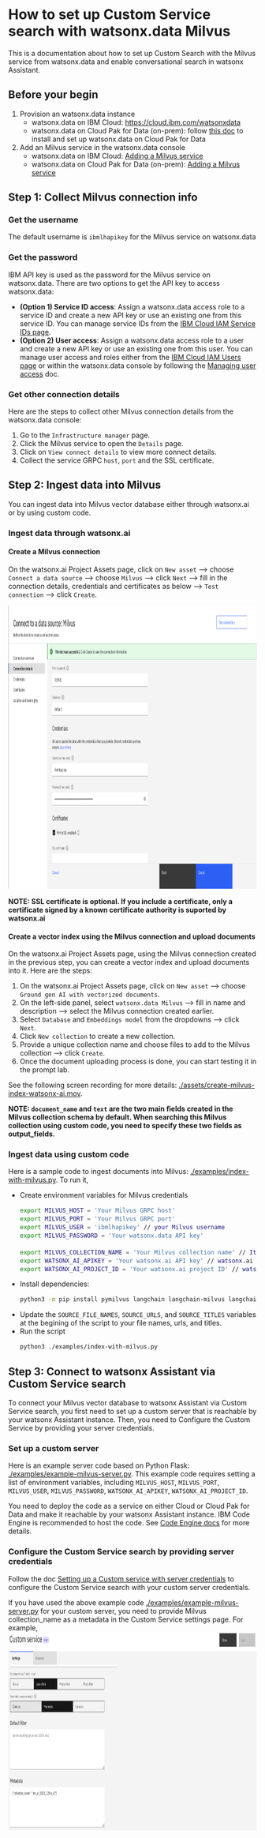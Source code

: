 # How to set up Custom Service search with watsonx.data Milvus
This is a documentation about how to set up Custom Search with the Milvus service from watsonx.data and enable conversational search in watsonx Assistant.

## Before your begin
1. Provision an watsonx.data instance
    * watsonx.data on IBM Cloud: https://cloud.ibm.com/watsonxdata
    * watsonx.data on Cloud Pak for Data (on-prem): follow [this doc](https://www.ibm.com/docs/en/cloud-paks/cp-data/5.0.x?topic=services-watsonxdata) to install and set up watsonx.data on Cloud Pak for Data 
2. Add an Milvus service in the watsonx.data console
    * watsonx.data on IBM Cloud: [Adding a Milvus service](https://cloud.ibm.com/docs/watsonxdata?topic=watsonxdata-adding-milvus-service)
    * watsonx.data on Cloud Pak for Data (on-prem): [Adding a Milvus service](https://www.ibm.com/docs/en/watsonx/watsonxdata/2.0.x?topic=milvus-adding-service)

## Step 1: Collect Milvus connection info
### Get the username
The default username is `ibmlhapikey` for the Milvus service on watsonx.data

### Get the password
IBM API key is used as the password for the Milvus service on watsonx.data. There are two options to get the API key to access watsonx.data:
* **(Option 1) Service ID access**: Assign a watsonx.data access role to a service ID and create a new API key or use an existing one from this service ID. You can manage service IDs from the [IBM Cloud IAM Service IDs page](https://cloud.ibm.com/iam/serviceids). 
* **(Option 2) User access**: Assign a watsonx.data access role to a user and create a new API key or use an existing one from this user. You can manage user access and roles either from the [IBM Cloud IAM Users page](https://cloud.ibm.com/iam/users) or within the watsonx.data console by following the [Managing user access](https://cloud.ibm.com/docs/watsonxdata?topic=watsonxdata-manage_access) doc.


### Get other connection details
Here are the steps to collect other Milvus connection details from the watsonx.data console:

1. Go to the `Infrastructure manager` page.
2. Click the Milvus service to open the `Details` page.
3. Click on `View connect details` to view more connect details.
4. Collect the service GRPC `host`, `port` and the SSL certificate.

## Step 2: Ingest data into Milvus
You can ingest data into Milvus vector database either through watsonx.ai or by using custom code.
### Ingest data through watsonx.ai
#### Create a Milvus connection
On the watsonx.ai Project Assets page, click on `New asset` --> choose `Connect a data source` --> choose `Milvus` --> click `Next` --> fill in the connection details, credentials and certificates as below --> `Test connection` --> click `Create`.

<img src="./assets/create-milvus-connection.png" width="1080" height="574" />

**NOTE: SSL certificate is optional. If you include a certificate, only a certificate signed by a known certificate authority is suported by watsonx.ai**

#### Create a vector index using the Milvus connection and upload documents
On the watsonx.ai Project Assets page, using the Milvus connection created in the previous step, you can create a vector index and upload documents into it. Here are the steps:
1. On the watsonx.ai Project Assets page, click on `New asset` --> choose `Ground gen AI with vectorized documents`.
2. On the left-side panel, select `watsonx.data Milvus` --> fill in name and description --> select the Milvus connection created earlier. 
3. Select `Database` and `Embeddings model` from the dropdowns --> click `Next`.
4. Click `New collection` to create a new collection.
5. Provide a unique collection name and choose files to add to the Milvus collection --> click `Create`.
6. Once the document uploading process is done, you can start testing it in the prompt lab.

See the following screen recording for more details: [./assets/create-milvus-index-watsonx-ai.mov](./assets/create-milvus-index-watsonx-ai.mov).

**NOTE: `document_name` and `text` are the two main fields created in the Milvus collection schema by default. When searching this Milvus collection using custom code, you need to specify these two fields as output_fields.**

### Ingest data using custom code
Here is a sample code to ingest documents into Milvus: [./examples/index-with-milvus.py](./examples/index-with-milvus.py). To run it, 
* Create environment variables for Milvus credentials
  ```bash
  export MILVUS_HOST = 'Your Milvus GRPC host'
  export MILVUS_PORT = 'Your Milvus GRPC port'
  export MILVUS_USER = 'ibmlhapikey' // your Milvus username
  export MILVUS_PASSWORD = 'Your watsonx.data API key'

  export MILVUS_COLLECTION_NAME = 'Your Milvus collection name' // It can be anything
  export WATSONX_AI_APIKEY = 'Your watsonx.ai API key' // watsonx.ai embeddings model is used to create vectors
  export WATSONX_AI_PROJECT_ID = 'Your watsonx.ai project ID' // watsonx.ai project ID is required to access the models
  ```
* Install dependencies:
  ```bash
  python3 -m pip install pymilvus langchain langchain-milvus langchain-ibm ibm-watsonx-ai
  ```
* Update the `SOURCE_FILE_NAMES`, `SOURCE_URLS`, and `SOURCE_TITLES` variables at the begining of the script to your file names, urls, and titles.
* Run the script
  ```bash
  python3 ./examples/index-with-milvus.py
  ```

## Step 3: Connect to watsonx Assistant via Custom Service search
To connect your Milvus vector database to watsonx Assistant via Custom Service search, you first need to set up a custom server that is reachable by your watsonx Assistant instance. Then, you need to Configure the Custom Service by providing your server credentials.

### Set up a custom server
Here is an example server code based on Python Flask: [./examples/example-milvus-server.py](./examples/example-milvus-server.py). This example code requires setting a list of environment variables, including `MILVUS_HOST`, `MILVUS_PORT`, `MILVUS_USER`, `MILVUS_PASSWORD`, `WATSONX_AI_APIKEY`, `WATSONX_AI_PROJECT_ID`. 

You need to deploy the code as a service on either Cloud or Cloud Pak for Data and make it reachable by your watsonx Assistant instance. IBM Code Engine is recommended to host the code. See [Code Engine docs](https://cloud.ibm.com/docs/codeengine?topic=codeengine-getting-started) for more details.

### Configure the Custom Service search by providing server credentials
Follow the doc [Setting up a Custom service with server credentials](https://cloud.ibm.com/docs/watson-assistant?topic=watson-assistant-search-customsearch-add#setup-custom-service-server) to configure the Custom Service search with your custom server credentials. 

If you have used the above example code [./examples/example-milvus-server.py](./examples/example-milvus-server.py) for your custom server, you need to provide Milvus collection_name as a metadata in the Custom Service settings page. For example,  
<img src="./assets/custom-service-search-settings.png" width="961" height="402" />